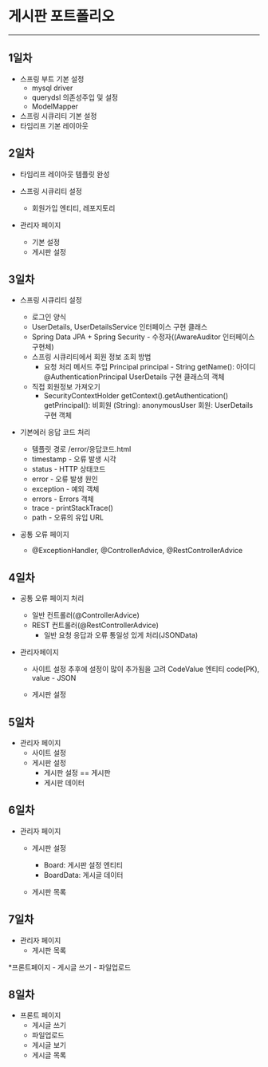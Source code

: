 # 게시판 포트폴리오
***
## 1일차
* 스프링 부트 기본 설정
	- mysql driver
	- querydsl 의존성주입 및 설정
	- ModelMapper
* 스프링 시큐리티 기본 설정
* 타임리프 기본 레이아웃

## 2일차
* 타임리프 레이아웃 템플릿 완성
* 스프링 시큐리티 설정
	- 회원가입 엔티티, 레포지토리
	
* 관리자 페이지
	- 기본 설정
	- 게시판 설정

## 3일차
* 스프링 시큐리티 설정
	- 로그인 양식
	- UserDetails, UserDetailsService 인터페이스 구현 클래스
	- Spring Data JPA + Spring Security - 수정자((AwareAuditor 인터페이스 구현체)
	- 스프링 시큐리티에서 회원 정보 조회 방법
	  - 요청 처리 메서드 주입
	    Principal principal - String getName(): 아이디
	    @AuthenticationPrincipal UserDetails 구현 클래스의 객체
	- 직접 회원정보 가져오기
	  - SecurityContextHolder
	    getContext().getAuthentication()
	    getPrincipal(): 비회원 (String): anonymousUser
			회원: UserDetails 구현 객체  

* 기본에러 응답 코드 처리
	- 템플릿 경로 /error/응답코드.html
	- timestamp - 오류 발생 시각
	- status - HTTP 상태코드
	- error - 오류 발생 원인
	- exception - 예외 객체
	- errors - Errors 객체
	- trace - printStackTrace()
	- path - 오류의 유입 URL

* 공통 오류 페이지
	- @ExceptionHandler, @ControllerAdvice,  @RestControllerAdvice

## 4일차
* 공통 오류 페이지 처리
	- 일반 컨트롤러(@ControllerAdvice)
	- REST 컨트롤러(@RestControllerAdvice)
		- 일반 요청 응답과 오류 통일성 있게 처리(JSONData)

* 관리자페이지
	- 사이트 설정
	  추후에 설정이 많이 추가됨을 고려
	  CodeValue 엔티티 code(PK), value - JSON

	- 게시판 설정


## 5일차
* 관리자 페이지
	- 사이트 설정
	- 게시판 설정
		- 게시판 설정 == 게시판
		- 게시판 데이터


## 6일차
* 관리자 페이지
	- 게시판 설정
		- Board: 게시판 설정 엔티티
		- BoardData: 게시글 데이터
	
	- 게시판 목록


## 7일차
* 관리자 페이지
	- 게시판 목록

*프론트페이지
	- 게시글 쓰기
	- 파일업로드


## 8일차
* 프론트 페이지
	- 게시글 쓰기
	- 파일업로드
	- 게시글 보기
	- 게시글 목록




	